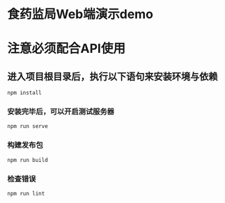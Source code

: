 # 食药监局Web端演示demo

# 注意必须配合API使用

## 进入项目根目录后，执行以下语句来安装环境与依赖
```
npm install
```

### 安装完毕后，可以开启测试服务器
```
npm run serve
```

### 构建发布包
```
npm run build
```

### 检查错误
```
npm run lint
```
